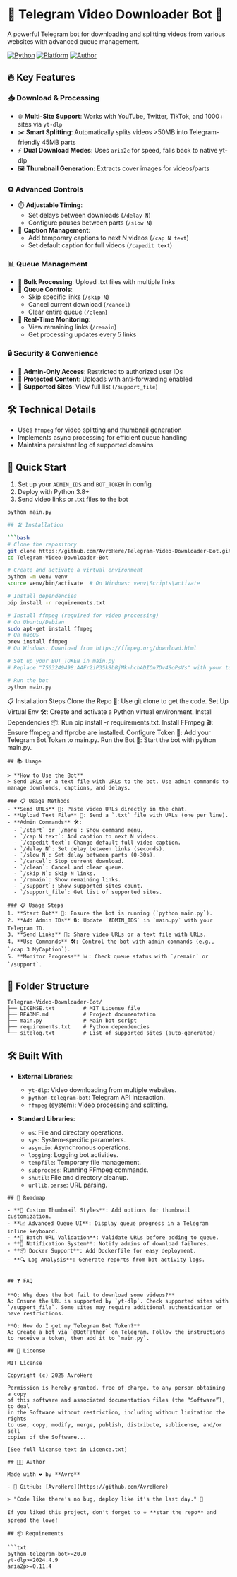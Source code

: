 # 🎥 Telegram Video Downloader Bot 🤖

A powerful Telegram bot for downloading and splitting videos from various websites with advanced queue management.

[![Python](https://img.shields.io/badge/Python-3.8%2B-blue)](https://www.python.org/)
[![Platform](https://img.shields.io/badge/Platform-Linux%20%7C%20Windows-green)](https://www.python.org/downloads/)
[![Author](https://img.shields.io/badge/Author-AvroHere-orange)](https://github.com/AvroHere)

## 🔥 Key Features  

### 📥 Download & Processing  
- 🌐 **Multi-Site Support**: Works with YouTube, Twitter, TikTok, and 1000+ sites via `yt-dlp`  
- ✂️ **Smart Splitting**: Automatically splits videos >50MB into Telegram-friendly 45MB parts  
- ⚡ **Dual Download Modes**: Uses `aria2c` for speed, falls back to native yt-dlp  
- 🖼️ **Thumbnail Generation**: Extracts cover images for videos/parts  

### ⚙️ Advanced Controls  
- ⏱️ **Adjustable Timing**:  
  - Set delays between downloads (`/delay N`)  
  - Configure pauses between parts (`/slow N`)  
- 📝 **Caption Management**:  
  - Add temporary captions to next N videos (`/cap N text`)  
  - Set default caption for full videos (`/capedit text`)  

### 📊 Queue Management  
- 📂 **Bulk Processing**: Upload .txt files with multiple links  
- 🔄 **Queue Controls**:  
  - Skip specific links (`/skip N`)  
  - Cancel current download (`/cancel`)  
  - Clear entire queue (`/clean`)  
- 📡 **Real-Time Monitoring**:  
  - View remaining links (`/remain`)  
  - Get processing updates every 5 links  

### 🔒 Security & Convenience  
- 👑 **Admin-Only Access**: Restricted to authorized user IDs  
- 🔐 **Protected Content**: Uploads with anti-forwarding enabled  
- 📜 **Supported Sites**: View full list (`/support_file`)  

## 🛠️ Technical Details  
- Uses `ffmpeg` for video splitting and thumbnail generation  
- Implements async processing for efficient queue handling  
- Maintains persistent log of supported domains  

## 🚀 Quick Start  
1. Set up your `ADMIN_IDS` and `BOT_TOKEN` in config  
2. Deploy with Python 3.8+  
3. Send video links or .txt files to the bot  

```bash
python main.py

## 🛠️ Installation

```bash
# Clone the repository
git clone https://github.com/AvroHere/Telegram-Video-Downloader-Bot.git
cd Telegram-Video-Downloader-Bot

# Create and activate a virtual environment
python -m venv venv
source venv/bin/activate  # On Windows: venv\Scripts\activate

# Install dependencies
pip install -r requirements.txt

# Install ffmpeg (required for video processing)
# On Ubuntu/Debian
sudo apt-get install ffmpeg
# On macOS
brew install ffmpeg
# On Windows: Download from https://ffmpeg.org/download.html

# Set up your BOT_TOKEN in main.py
# Replace "7563249498:AAFr2iP35k8bBjMk-hchADIOn7Dv4SoPsVs" with your token

# Run the bot
python main.py
```

📋 Installation Steps
Clone the Repo 🐑: Use git clone to get the code.
Set Up Virtual Env 🛠️: Create and activate a Python virtual environment.
Install Dependencies 📦: Run pip install -r requirements.txt.
Install FFmpeg 🎬: Ensure ffmpeg and ffprobe are installed.
Configure Token 🔑: Add your Telegram Bot Token to main.py.
Run the Bot 🚀: Start the bot with python main.py.


```🧠 Usage
## 📚 Usage

> **How to Use the Bot**  
> Send URLs or a text file with URLs to the bot. Use admin commands to manage downloads, captions, and delays.

### 📋 Usage Methods
- **Send URLs** 🔗: Paste video URLs directly in the chat.
- **Upload Text File** 📄: Send a `.txt` file with URLs (one per line).
- **Admin Commands** 🛠️:
  - `/start` or `/menu`: Show command menu.
  - `/cap N text`: Add caption to next N videos.
  - `/capedit text`: Change default full video caption.
  - `/delay N`: Set delay between links (seconds).
  - `/slow N`: Set delay between parts (0-30s).
  - `/cancel`: Stop current download.
  - `/clean`: Cancel and clear queue.
  - `/skip N`: Skip N links.
  - `/remain`: Show remaining links.
  - `/support`: Show supported sites count.
  - `/support_file`: Get list of supported sites.

### 📋 Usage Steps
1. **Start Bot** 🚀: Ensure the bot is running (`python main.py`).
2. **Add Admin IDs** 🔒: Update `ADMIN_IDS` in `main.py` with your Telegram ID.
3. **Send Links** 🔗: Share video URLs or a text file with URLs.
4. **Use Commands** 🛠️: Control the bot with admin commands (e.g., `/cap 3 MyCaption`).
5. **Monitor Progress** 📊: Check queue status with `/remain` or `/support`.
```

## 📂 Folder Structure
```
Telegram-Video-Downloader-Bot/
├── LICENSE.txt         # MIT License file
├── README.md           # Project documentation
├── main.py             # Main bot script
├── requirements.txt    # Python dependencies
└── sitelog.txt         # List of supported sites (auto-generated)
```
## 🛠️ Built With

- **External Libraries**:
  - `yt-dlp`: Video downloading from multiple websites.
  - `python-telegram-bot`: Telegram API interaction.
  - `ffmpeg` (system): Video processing and splitting.

- **Standard Libraries**:
  - `os`: File and directory operations.
  - `sys`: System-specific parameters.
  - `asyncio`: Asynchronous operations.
  - `logging`: Logging bot activities.
  - `tempfile`: Temporary file management.
  - `subprocess`: Running FFmpeg commands.
  - `shutil`: File and directory cleanup.
  - `urllib.parse`: URL parsing.
```
## 🚀 Roadmap

- **🎨 Custom Thumbnail Styles**: Add options for thumbnail customization.
- **📈 Advanced Queue UI**: Display queue progress in a Telegram inline keyboard.
- **🔗 Batch URL Validation**: Validate URLs before adding to queue.
- **🔔 Notification System**: Notify admins of download failures.
- **📦 Docker Support**: Add Dockerfile for easy deployment.
- **🔍 Log Analysis**: Generate reports from bot activity logs.


## ❓ FAQ

**Q: Why does the bot fail to download some videos?**  
A: Ensure the URL is supported by `yt-dlp`. Check supported sites with `/support_file`. Some sites may require additional authentication or have restrictions.

**Q: How do I get my Telegram Bot Token?**  
A: Create a bot via `@BotFather` on Telegram. Follow the instructions to receive a token, then add it to `main.py`.

## 📄 License

MIT License

Copyright (c) 2025 AvroHere

Permission is hereby granted, free of charge, to any person obtaining a copy  
of this software and associated documentation files (the “Software”), to deal  
in the Software without restriction, including without limitation the rights  
to use, copy, modify, merge, publish, distribute, sublicense, and/or sell  
copies of the Software...

[See full license text in Licence.txt]

## 👨‍💻 Author

Made with ❤️ by **Avro**

- 🔗 GitHub: [AvroHere](https://github.com/AvroHere)

> "Code like there's no bug, deploy like it's the last day." 🚀

If you liked this project, don't forget to ⭐ **star the repo** and spread the love!

## 📦 Requirements

```txt
python-telegram-bot>=20.0
yt-dlp>=2024.4.9
aria2p>=0.11.4
```

